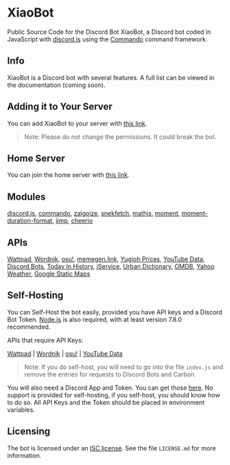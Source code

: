 # XiaoBot
Public Source Code for the Discord Bot XiaoBot, a Discord bot coded in JavaScript with [discord.js](https://discord.js.org/#/) using the [Commando](https://github.com/Gawdl3y/discord.js-commando) command framework.

## Info
XiaoBot is a Discord bot with several features. A full list can be viewed in the documentation (coming soon).

## Adding it to Your Server
You can add XiaoBot to your server with [this link](https://discordapp.com/oauth2/authorize?client_id=278305350804045834&scope=bot&permissions=1345846343). 

> Note: Please do not change the permissions. It could break the bot.

## Home Server
You can join the home server with [this link](https://discord.gg/fqQF8mc).

## Modules
[discord.js](https://discord.js.org/#/), [commando](https://github.com/Gawdl3y/discord.js-commando), [zalgoize](https://github.com/clux/zalgolize), [snekfetch](https://github.com/GusCaplan/snekfetch), [mathjs](http://mathjs.org/), [moment](http://momentjs.com), [moment-duration-format](https://github.com/jsmreese/moment-duration-format), [jimp](https://github.com/oliver-moran/jimp), [cheerio](https://cheerio.js.org/)

## APIs
[Wattpad](https://developer.wattpad.com/docs/api), [Wordnik](http://developer.wordnik.com/docs.html), [osu!](https://osu.ppy.sh/p/api), [memegen.link](https://memegen.link/), [Yugioh Prices](http://docs.yugiohprices.apiary.io/#), [YouTube Data](https://developers.google.com/youtube/v3/), [Discord Bots](https://bots.discord.pw/api), [Today in History](http://history.muffinlabs.com/#api), [jService](http://jservice.io/), [Urban Dictionary](https://github.com/zdict/zdict/wiki/Urban-dictionary-API-documentation), [OMDB](http://www.omdbapi.com/), [Yahoo Weather](https://developer.yahoo.com/weather/), [Google Static Maps](https://developers.google.com/maps/documentation/static-maps/)

## Self-Hosting
You can Self-Host the bot easily, provided you have API keys and a Discord Bot Token. [Node.js](https://nodejs.org/en/) is also required, with at least version 7.8.0 recommended.

APIs that require API Keys:

[Wattpad](https://developer.wattpad.com/docs/api) | [Wordnik](http://developer.wordnik.com/docs.html) | [osu!](https://osu.ppy.sh/p/api) | [YouTube Data](https://developers.google.com/youtube/v3/)

> Note: If you do self-host, you will need to go into the file `index.js` and remove the entries for requests to Discord Bots and Carbon.

You will also need a Discord App and Token. You can get those [here](https://discordapp.com/developers/applications). No support is provided for self-hosting, if you self-host, you should know how to do so. All API Keys and the Token should be placed in environment variables.

## Licensing
The bot is licensed under an [ISC license](https://opensource.org/licenses/ISC). See the file `LICENSE.md` for more information.
